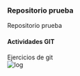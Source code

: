 ### Repositorio prueba
Repositorio prueba 
#### Actividades GIT
Ejercicios de git    
![log](test-git/imagen.jpg)
